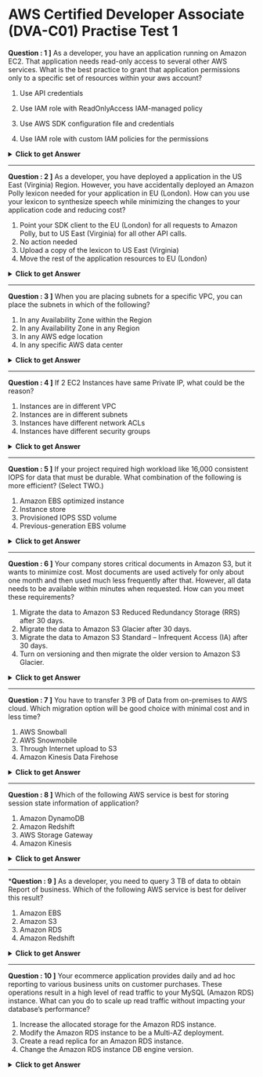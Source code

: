 # AWS Certified Developer Associate (DVA-C01) Practise Test 1 #


**Question : 1 ]** As a developer, you have an application running on Amazon EC2. That application needs read-only access to several other AWS services. What is the best practice to grant that application permissions only to a specific set of resources within your aws account?

  1. Use API credentials
  
  2. Use IAM role with ReadOnlyAccess IAM-managed policy
  
  3. Use AWS SDK configuration file and credentials
  
  4. Use IAM role with custom IAM policies for the permissions

 <details>
  <summary><b>Click to get Answer</b></summary>
   <p><b>Option 4</b>. Use the custom IAM policy to configure the permissions to a specific set of resources in your account. The ReadOnlyAccess IAM policy restricts write access but grants access to all resources within your account. AWS account credentials are unrestricted. Policies do not go in an SDK configuration file. They are enforced by AWS on the backend.</p>
 </details>

----

**Question : 2 ]** As a developer, you have deployed a application in the US East (Virginia) Region. However, you have accidentally deployed an Amazon Polly lexicon needed for your application in EU (London). How can you use your lexicon to synthesize speech while minimizing the changes to your application code and reducing cost?

  1. Point your SDK client to the EU (London) for all requests to Amazon Polly, but to US East (Virginia) for all other API calls.
  2. No action needed
  3. Upload a copy of the lexicon to US East (Virginia)
  4. Move the rest of the application resources to EU (London)

<details>
   <summary><b>Click to get Answer</b></summary>
<p><b>Option 3.</b> This is the simplest approach because only a single resource is in the wrong Region. Option 1 is a possible approach, but it is not the simplest approach because it introduces cross-region calls that may increase latency and cross-region data transfer pricing.</p>
 </details>

----

**Question : 3 ]** When you are placing subnets for a specific VPC, you can place the subnets in which of the following? 

  1. In any Availability Zone within the Region
  2. In any Availability Zone in any Region
  3. In any AWS edge location
  4. In any specific AWS data center
  
<details>
   <summary><b>Click to get Answer</b></summary>
<p><b>Option 1.</b> Each Amazon VPC is placed in a specific Region and can span all the Availability Zones within that Region. Option 2 is incorrect because a subnet must be placed within the Region for the selected VPC. Option 3 is incorrect because edge locations are not available for subnets, and option 4 is incorrect because you cannot choose specific data centers.</p>
 </details>
 
 ----
 
 **Question : 4 ]** If 2 EC2 Instances have same Private IP, what could be the reason?

  1. Instances are in different VPC
  2. Instances are in different subnets
  3. Instances have different network ACLs
  4. Instances have different security groups
  
<details>
   <summary><b>Click to get Answer</b></summary>
<p><b>Option 1.</b> Even though each instance in an Amazon VPC has a unique private IP address, you could assign the same private IP address ranges to multiple Amazon VPCs. Therefore, two instances in two different Amazon VPCs in your account could end up with the same private IP address. Options 2, 3, and 4 are incorrect because within the same Amazon VPC, there is no duplication of private IP addresses.</p>
 </details>

----

**Question : 5 ]** If your project required high workload like 16,000 consistent IOPS for data that must be durable. What combination of the following is more efficient? (Select TWO.)

  1. Amazon EBS optimized instance
  2. Instance store
  3. Provisioned IOPS SSD volume
  4. Previous-generation EBS volume
  
<details>
   <summary><b>Click to get Answer</b></summary>
<p><b>Option 1 and 3</b> Amazon EBS optimized instances reserve network bandwidth on the instance for I/O, and Provisioned IOPS SSD volumes provide the highest consistent IOPS. Option 2 is incorrect because instance store is not durable. Option 4 is incorrect because a previous-generation EBS volume offers an average of 100 IOPS.</p>
 </details>

----

**Question : 6 ]** Your company stores critical documents in Amazon S3, but it wants to minimize cost. Most documents are used actively for only about one month and then used much less frequently after that. However, all data needs to be available within minutes when requested. How can you meet these requirements?

  1. Migrate the data to Amazon S3 Reduced Redundancy Storage (RRS) after 30 days.
  2. Migrate the data to Amazon S3 Glacier after 30 days.
  3. Migrate the data to Amazon S3 Standard – Infrequent Access (IA) after 30 days.
  4. Turn on versioning and then migrate the older version to Amazon S3 Glacier.
  
<details>
	<summary><b>Click to get Answer</b></summary>
	<p><b>Option 3</b> Migrating the data to Amazon S3 Standard-IA after 30 days using a lifecycle policy is correct. The lifecycle policy will automatically change the storage class for objects aged over 30 days. The Standard-IA storage class is for data that is accessed less frequently, but still requires rapid access when needed. It offers the same high durability, high throughput, and low latency of Standard, with a lower per gigabyte storage price and per gigabyte retrieval fee. Option 1 is incorrect because RRS provides a lower level of redundancy. The question did not state that the customer is willing to reduce the redundancy level of the data, and RRS does not replicate objects as many times as standard Amazon S3 storage. This storage option enables customers to store noncritical, reproducible data. Option 2 is incorrect because the fastest retrieval option for Amazon S3 Glacier is typically 3–5 hours. The customer requires retrieval in minutes. Option 4 is incorrect. Versioning will increase the number of files if new versions of files are being uploaded, which will increase cost. The question did not mention a need for multiple versions of files.</p>
</details>

----

**Question : 7 ]** You have to transfer 3 PB of Data from on-premises to AWS cloud. Which migration option will be good choice with minimal cost and in less time?

  1. AWS Snowball
  2. AWS Snowmobile
  3. Through Internet upload to S3
  4. Amazon Kinesis Data Firehose

<details>
	<summary><b>Click to get Answer</b></summary>
	<p><b>Option 1</b> Option 2 is incorrect. You could use Snowmobile, but that would not be as cost effective because it is meant to be used for datasets of 10 PB or more. Option 3 is incorrect because uploading files directly over the Internet to Amazon S3 would take many months and would be using your on-premises bandwidth. Option 4 is incorrect because Amazon Kinesis Data Firehose would still be transferring over the internet and take months to complete while using your on-premises bandwidth. </p>
</details>

----

**Question : 8 ]** Which of the following AWS service is best for storing session state information of application?

  1. Amazon DynamoDB
  2. Amazon Redshift
  3. AWS Storage Gateway
  4. Amazon Kinesis

<details>
	<summary><b>Click to get Answer</b></summary>
	<p><b>Option 1</b> DynamoDB is a NoSQL database store that is a good alternative because of its scalability, high availability, and durability characteristics. Many platforms provide open source, drop-in replacement libraries that enable you to store native sessions in DynamoDB. DynamoDB is a suitable candidate for a session storage solution in a share-nothing, distributed architecture.</p>
</details>	

----

***Question : 9 ]** As a developer, you need to query 3 TB of data to obtain Report of business. Which of the following AWS service is best for deliver this result?

  1. Amazon EBS
  2. Amazon S3
  3. Amazon RDS
  4. Amazon Redshift
  
<details>
	<summary><b>Click to get Answer</b></summary>
	<p><b>Option 4</b> Amazon Redshift is the best choice for data warehouse workloads that typically span multiple data repositories and are at least 2 TB in size.</p>
</details>	

----

**Question : 10 ]** Your ecommerce application provides daily and ad hoc reporting to various business units on customer purchases. These operations result in a high level of read traffic to your MySQL (Amazon RDS) instance. What can you do to scale up read traffic without impacting your database’s performance?

  1. Increase the allocated storage for the Amazon RDS instance.
  2. Modify the Amazon RDS instance to be a Multi-AZ deployment.
  3. Create a read replica for an Amazon RDS instance.
  4. Change the Amazon RDS instance DB engine version.
  
<details>
	<summary><b>Click to get Answer</b></summary>
	<p><b>Option 3</b> Amazon RDS read replicas provide enhanced performance and durability for Amazon RDS instances. This replication feature makes it easy to scale out elastically beyond the capacity constraints of a single Amazon RDS instance for read-heavy database workloads. You can create one or more replicas of a given source Amazon RDS instance and serve high-volume application read traffic from multiple copies of your data, increasing aggregate read throughput. </p>
</details>	
